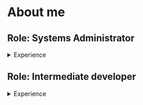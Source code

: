 # About me

## Role: Systems Administrator

<details>
<summary>Experience</summary>

- support: troubleshooting, training, documentation
- proxies & web servers: `Squid`, `Apache`, `Nginx`, `HAProxy`, `IIS`
- mail servers: `Postfix`, `Dovecot`, `Roundcube`, `DKIM`, `Postgrey`
- config/change management: `Subversion`, `Git`, `Ansible`
- containers: `Docker`, `LXD`
- virtualization: `VMware`, `Hyper-V`, `VirtualBox`
- databases: `MySQL`/`MariaDB`, `PostgreSQL`, `Microsoft SQL Server`
- monitoring: `Nagios`, `custom tooling`, `Microsoft Teams`, `fail2ban`
- logging: `rsyslog` (local, central receivers), `Graylog`
- ticketing: `Redmine`, `GitHub`, `GitLab`, `Service Now`

</details>

## Role: Intermediate developer

<details>
<summary>Experience</summary>

- current:
  - `Go`, `Python`, `PowerShell`, `shell scripting`
  - `MySQL`/`MariaDB`, `SQLite`
  - `Docker`, `LXD`
  - `Markdown`, `Textile`, `MediaWiki`, `reStructuredText`, `HTML`, `CSS`
  - `Redmine`, `GitHub` (including `GitHub Actions`), `Gitea`, `GitLab`
- past: `batch files` (don't laugh, it gets the job done), `Perl`
- academic: `C`, `C++`

</details>
